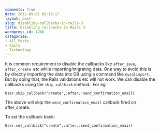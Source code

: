 ```yaml
---
comments: true
date: 2011-05-01 02:10:17
layout: post
slug: disabling-callbacks-in-rails-3
title: Disabling callbacks in Rails 3
wordpress_id: 1266
categories:
- All Posts
- Rails
- Technology
---
```


It is common requirement to disable the callbacks like `after_save`, `after_create `etc while importing/migrating data. One way to avoid this is by directly importing the data into DB using a command like `mysqlimport`. But by doing that, the Rails validations etc will not work. We can disable the callbacks using the `skip_callback` method.  For eg:

`User.skip_callback("create",:after,:send_confirmation_email)`

The above will skip the `send_confirmation_email` callback fired on after_create.

To set the callback back:

`User.set_callback("create",:after,:send_confirmation_email)`
